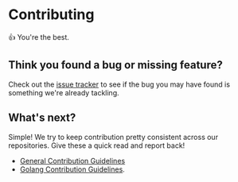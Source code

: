 # Contributing

👍 You're the best.

## Think you found a bug or missing feature?

Check out the [issue tracker]() to see if the bug you may have found is something we're already tackling.

## What's next?

Simple! We try to keep contribution pretty consistent across our repositories. Give these a quick read and report back!

- [General Contribution Guidelines](https://docs.figaro.tech/community/contributing.html)
- [Golang Contribution Guidelines](https://docs.figaro.tech/community/contributing/golang.html).
